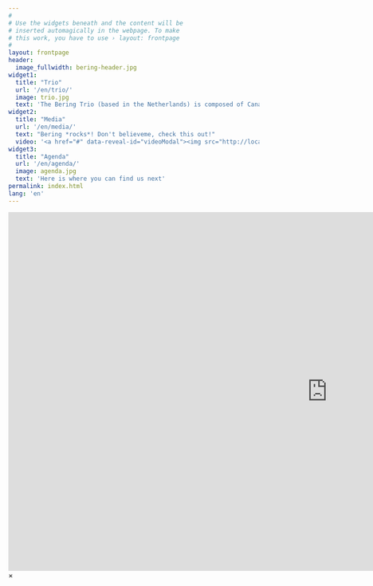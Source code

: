 ```yaml
---
#
# Use the widgets beneath and the content will be
# inserted automagically in the webpage. To make
# this work, you have to use › layout: frontpage
#
layout: frontpage
header:
  image_fullwidth: bering-header.jpg
widget1:
  title: "Trio"
  url: '/en/trio/'
  image: trio.jpg
  text: 'The Bering Trio (based in the Netherlands) is composed of Canadian violinist Paul Medeiros, American violist/violinist Ian de Jong and Latvian cellist Aleksandra Kaspera. A strong comradery based on a shared love of chamber music brings these players together.'
widget2:
  title: "Media"
  url: '/en/media/'
  text: "Bering *rocks*! Don't believeme, check this out!"
  video: '<a href="#" data-reveal-id="videoModal"><img src="http://localhost:4000/images/youtube.jpg" width="302" height="182" alt=""/></a>'
widget3:
  title: "Agenda"
  url: '/en/agenda/'
  image: agenda.jpg
  text: 'Here is where you can find us next'
permalink: index.html
lang: 'en'
---
```



<div id="videoModal" class="reveal-modal large" data-reveal="">
  <div class="flex-video widescreen vimeo" style="display: block;">
    <iframe width="1280" height="720" src="https://www.youtube.com/embed/XSlw4UduG84" frameborder="0" allowfullscreen></iframe>
  </div>
  <a class="close-reveal-modal">&#215;</a>
</div>
